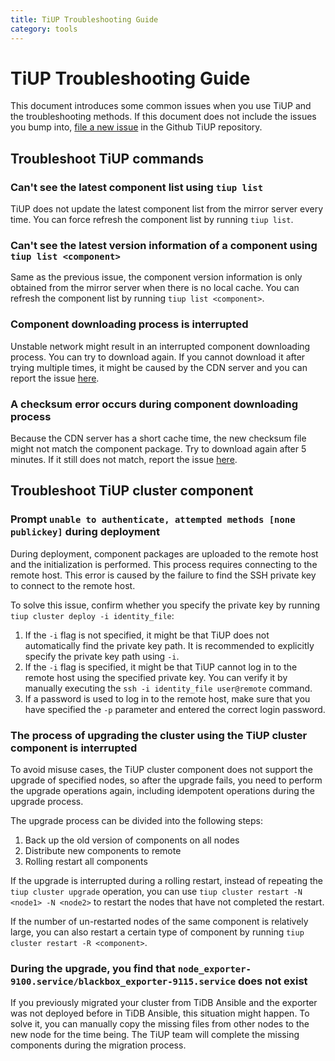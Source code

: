 ```yaml
---
title: TiUP Troubleshooting Guide
category: tools
---
```


# TiUP Troubleshooting Guide

This document introduces some common issues when you use TiUP and the troubleshooting methods. If this document does not include the issues you bump into, [file a new issue](https://github.com/pingcap/tiup/issues) in the Github TiUP repository.

## Troubleshoot TiUP commands

### Can't see the latest component list using `tiup list`

TiUP does not update the latest component list from the mirror server every time. You can force refresh the component list by running `tiup list`.

### Can't see the latest version information of a component using `tiup list <component>`

Same as the previous issue, the component version information is only obtained from the mirror server when there is no local cache. You can refresh the component list by running `tiup list <component>`.

### Component downloading process is interrupted

Unstable network might result in an interrupted component downloading process. You can try to download again. If you cannot download it after trying multiple times, it might be caused by the CDN server and you can report the issue [here](https://github.com/pingcap/tiup/issues).

### A checksum error occurs during component downloading process

Because the CDN server has a short cache time, the new checksum file might not match the component package. Try to download again after 5 minutes. If it still does not match, report the issue [here](https://github.com/pingcap/tiup/issues).

## Troubleshoot TiUP cluster component

### Prompt `unable to authenticate, attempted methods [none publickey]` during deployment

During deployment, component packages are uploaded to the remote host and the initialization is performed. This process requires connecting to the remote host. This error is caused by the failure to find the SSH private key to connect to the remote host. 

To solve this issue, confirm whether you specify the private key by running `tiup cluster deploy -i identity_file`:

1. If the `-i` flag is not specified, it might be that TiUP does not automatically find the private key path. It is recommended to explicitly specify the private key path using `-i`.
2. If the `-i` flag is specified, it might be that TiUP cannot log in to the remote host using the specified private key. You can verify it by manually executing the `ssh -i identity_file user@remote` command.
3. If a password is used to log in to the remote host, make sure that you have specified the `-p` parameter and entered the correct login password.

### The process of upgrading the cluster using the TiUP cluster component is interrupted

To avoid misuse cases, the TiUP cluster component does not support the upgrade of specified nodes, so after the upgrade fails, you need to perform the upgrade operations again, including idempotent operations during the upgrade process.

The upgrade process can be divided into the following steps:

1. Back up the old version of components on all nodes
2. Distribute new components to remote
3. Rolling restart all components

If the upgrade is interrupted during a rolling restart, instead of repeating the `tiup cluster upgrade` operation, you can use `tiup cluster restart -N <node1> -N <node2>` to restart the nodes that have not completed the restart.

If the number of un-restarted nodes of the same component is relatively large, you can also restart a certain type of component by running `tiup cluster restart -R <component>`.

### During the upgrade, you find that `node_exporter-9100.service/blackbox_exporter-9115.service` does not exist

If you previously migrated your cluster from TiDB Ansible and the exporter was not deployed before in TiDB Ansible, this situation might happen. To solve it, you can manually copy the missing files from other nodes to the new node for the time being. The TiUP team will complete the missing components during the migration process.
